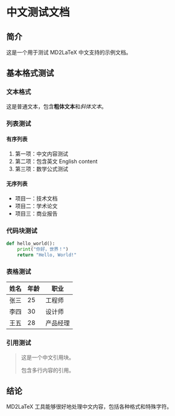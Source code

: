 # 中文测试文档

## 简介
这是一个用于测试 MD2LaTeX 中文支持的示例文档。

## 基本格式测试

### 文本格式
这是普通文本，包含**粗体文本**和*斜体文本*。

### 列表测试

#### 有序列表
1. 第一项：中文内容测试
2. 第二项：包含英文 English content
3. 第三项：数学公式测试

#### 无序列表
- 项目一：技术文档
- 项目二：学术论文
- 项目三：商业报告

### 代码块测试

```python
def hello_world():
    print("你好，世界！")
    return "Hello, World!"
```

### 表格测试

| 姓名 | 年龄 | 职业 |
|------|------|------|
| 张三 | 25 | 工程师 |
| 李四 | 30 | 设计师 |
| 王五 | 28 | 产品经理 |

### 引用测试

> 这是一个中文引用块。
> 
> 包含多行内容的引用。

## 结论

MD2LaTeX 工具能够很好地处理中文内容，包括各种格式和特殊字符。
